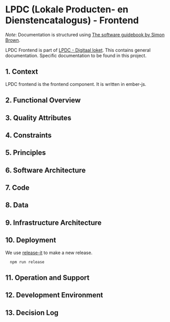 # LPDC (Lokale Producten- en Dienstencatalogus) - Frontend

_Note_: Documentation is structured using [The software guidebook by Simon Brown](https://leanpub.com/documenting-software-architecture).

LPDC Frontend is part of [LPDC - Digitaal loket](https://github.com/lblod/app-lpdc-digitaal-loket/tree/kunlabora). This contains general documentation. Specific documentation to be found in this project.  

## 1. Context

LPDC frontend is the frontend component.
It is written in ember-js.

## 2. Functional Overview

## 3. Quality Attributes

## 4. Constraints

## 5. Principles

## 6. Software Architecture

## 7. Code

## 8. Data

## 9. Infrastructure Architecture

## 10. Deployment

We use [release-it](https://github.com/release-it/release-it/tree/main) to make a new release.

```shell
  npm run release
```

## 11. Operation and Support

## 12. Development Environment

## 13. Decision Log

